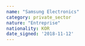 ```yaml
---
name: "Samsung Electronics"
category: private_sector
nature: "Entreprise"
nationality: KOR
date_signed: '2018-11-12'
---
```

    